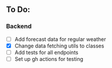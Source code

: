 ## To Do:

### Backend

- [ ] Add forecast data for regular weather
- [x] Change data fetching utils to classes
- [ ] Add tests for all endpoints
- [ ] Set up gh actions for testing
